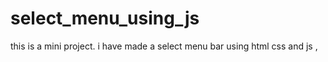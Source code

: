 # select_menu_using_js
this is a mini project.
i have made a select menu bar using html css and js ,
